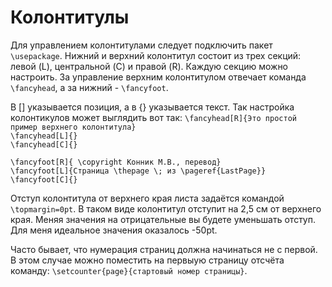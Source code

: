 # Колонтитулы

Для управлением колонтитулами следует подключить пакет `\usepackage`. Нижний и верхний колонтитул состоит из трех секций: левой \(L\), центральной \(C\) и правой \(R\). Каждую секцию можно настроить. За управление верхним колонтитулом отвечает команда `\fancyhead`, а за нижний - `\fancyfoot`.

В \[\] указывается позиция, а в {} указывается текст. Так настройка колонтикулов может выглядить вот так: `\fancyhead[R]{Это простой пример верхнего колонтитула}`  
`\fancyhead[L]{}`  
`\fancyhead[C]{}`

`\fancyfoot[R]{ \copyright Конник М.В., перевод}`  
`\fancyfoot[L]{Страница \thepage \; из \pageref{LastPage}}`  
`\fancyfoot[C]{}`

Отступ колонтитула от верхнего края листа задаётся командой `\topmargin=0pt`. В таком виде колонтитул отступит на 2,5 см от верхнего края. Меняя значения на отрицательные вы будете уменьшать отступ. Для меня идеальное значения оказалось -50pt.

Часто бывает, что нумерация страниц должна начинаться не с первой. В этом случае можно поместить на первыую страницу отсчёта команду: `\setcounter{page}{стартовый номер страницы}`.

